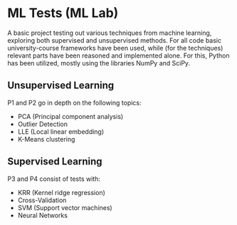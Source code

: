# ML Tests (ML Lab)
A basic project testing out various techniques from machine learning, exploring both supervised and unsupervised methods. For all code basic university-course frameworks have been used, while (for the techniques) relevant parts have been reasoned and implemented alone.
For this, Python has been utilized, mostly using the libraries NumPy and SciPy.

## Unsupervised Learning
P1 and P2 go in depth on the following topics:
* PCA (Principal component analysis)
* Outlier Detection
* LLE (Local linear embedding)
* K-Means clustering

## Supervised Learning
P3 and P4 consist of tests with:
* KRR (Kernel ridge regression)
* Cross-Validation
* SVM (Support vector machines)
* Neural Networks
